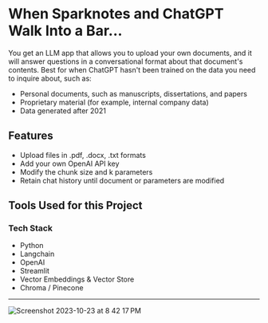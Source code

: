 # When Sparknotes and ChatGPT Walk Into a Bar...

You get an LLM app that allows you to upload your own documents, and it will answer questions in a conversational format about that document's contents.
Best for when ChatGPT hasn't been trained on the data you need to inquire about, such as:
* Personal documents, such as manuscripts, dissertations, and papers
* Proprietary material (for example, internal company data)
* Data generated after 2021

## Features
* Upload files in .pdf, .docx, .txt formats
* Add your own OpenAI API key
* Modify the chunk size and k parameters
* Retain chat history until document or parameters are modified


## Tools Used for this Project

### Tech Stack
* Python
* Langchain
* OpenAI
* Streamlit
* Vector Embeddings & Vector Store
* Chroma / Pinecone

---------------

![Screenshot 2023-10-23 at 8 42 17 PM](https://github.com/peacebefore/qa-app/assets/42794888/e1de2aac-7b47-418c-a7e2-f3cb572a71e4)
